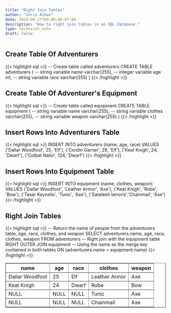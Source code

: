 ```yaml
---
title: "Right Join Tables"
author: "Chris Albon"
date: 2018-06-17T00:00:00-07:00
description: "How to right join tables in an SQL database."
type: technical_note
draft: false
---
```


## Create Table Of Adventurers

{{< highlight sql >}}
-- Create table called adventurers
CREATE TABLE adventurers (
    -- string variable
    name varchar(255),
    -- integer variable
    age int,
    -- string variable
    race varchar(255)
)
{{< /highlight >}}

## Create Table Of Adventurer's Equipment

{{< highlight sql >}}
-- Create table called equipment
CREATE TABLE equipment (
    -- string variable
    name varchar(255),
    -- string variable
    clothes varchar(255),
    -- string variable
    weapon varchar(255)
)
{{< /highlight >}}

## Insert Rows Into Adventurers Table

{{< highlight sql >}}
INSERT INTO adventurers (name, age, race)
VALUES ('Dallar Woodfoot', 25, 'Elf'),
       ('Cordin Garner', 29, 'Elf'),
       ('Keat Knigh', 24, 'Dwarf'),
       ('Colbat Nalor', 124, 'Dwarf')
{{< /highlight >}}

## Insert Rows Into Equipment Table
{{< highlight sql >}}
INSERT INTO equipment (name, clothes, weapon)
VALUES ('Dallar Woodfoot', 'Leather Armor', 'Axe'),
       ('Keat Knigh', 'Robe', 'Bow'),
       ('Tasar Keynelis', 'Tunic', 'Axe'),
       ('Sataleeti Iarroris','Chainmail', 'Axe')
{{< /highlight >}}

## Right Join Tables

{{< highlight sql >}}
-- Return the name of people from the adventurers table, age, race, clothes, and weapon
SELECT adventurers.name, age, race, clothes, weapon FROM adventurers
-- Right join with the equipment table
RIGHT OUTER JOIN equipment
    -- Using the name as the merge key contained in both tables
    ON (adventurers.name = equipment.name)
{{< /highlight >}}
<table border="1" style="border-collapse:collapse">
<tr><th>name</th><th>age</th><th>race</th><th>clothes</th><th>weapon</th></tr>
<tr><td>Dallar Woodfoot</td><td>25</td><td>Elf</td><td>Leather Armor</td><td>Axe</td></tr>
<tr><td>Keat Knigh</td><td>24</td><td>Dwarf</td><td>Robe</td><td>Bow</td></tr>
<tr><td>NULL</td><td>NULL</td><td>NULL</td><td>Tunic</td><td>Axe</td></tr>
<tr><td>NULL</td><td>NULL</td><td>NULL</td><td>Chainmail</td><td>Axe</td></tr></table>